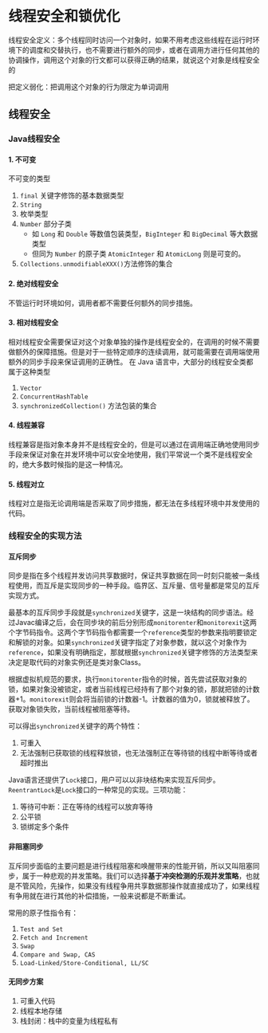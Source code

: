 # 线程安全和锁优化
线程安全定义：多个线程同时访问一个对象时，如果不用考虑这些线程在运行时环境下的调度和交替执行，也不需要进行额外的同步，或者在调用方进行任何其他的协调操作，调用这个对象的行文都可以获得正确的结果，就说这个对象是线程安全的

把定义弱化：把调用这个对象的行为限定为单词调用

## 线程安全
### Java线程安全
#### 1. 不可变
不可变的类型
1. `final` 关键字修饰的基本数据类型
2. `String`
3. 枚举类型
4. `Number` 部分子类
	- 如 `Long` 和 `Double` 等数值包装类型，`BigInteger` 和 `BigDecimal` 等大数据类型
	- 但同为 `Number` 的原子类 `AtomicInteger` 和 `AtomicLong` 则是可变的。
5. `Collections.unmodifiableXXX()`方法修饰的集合

#### 2.  绝对线程安全
不管运行时环境如何，调用者都不需要任何额外的同步措施。

#### 3. 相对线程安全
相对线程安全需要保证对这个对象单独的操作是线程安全的，在调用的时候不需要做额外的保障措施。但是对于一些特定顺序的连续调用，就可能需要在调用端使用额外的同步手段来保证调用的正确性。 在 Java 语言中，大部分的线程安全类都属于这种类型
1. `Vector`
2. `ConcurrentHashTable`
3. `synchronizedCollection()` 方法包装的集合

#### 4. 线程兼容
线程兼容是指对象本身并不是线程安全的，但是可以通过在调用端正确地使用同步手段来保证对象在并发环境中可以安全地使用，我们平常说一个类不是线程安全的，绝大多数时候指的是这一种情况。

#### 5. 线程对立
线程对立是指无论调用端是否采取了同步措施，都无法在多线程环境中并发使用的代码。

### 线程安全的实现方法
#### 互斥同步
同步是指在多个线程并发访问共享数据时，保证共享数据在同一时刻只能被一条线程使用，而互斥是实现同步的一种手段。临界区、互斥量、信号量都是常见的互斥实现方式。

最基本的互斥同步手段就是`synchronized`关键字，这是一块结构的同步语法。经过Javac编译之后，会在同步块的前后分别形成`monitorenter`和`monitorexit`这两个字节码指令。这两个字节码指令都需要一个`reference`类型的参数来指明要锁定和解锁的对象。如果`synchronized`关键字指定了对象参数，就以这个对象作为`reference`，如果没有明确指定，那就根据`synchronized`关键字修饰的方法类型来决定是取代码的对象实例还是类对象Class。

根据虚拟机规范的要求，执行`monitorenter`指令的时候，首先尝试获取对象的锁，如果对象没被锁定，或者当前线程已经持有了那个对象的锁，那就把锁的计数器+1。`monitorexit`则会将当前锁的计数器-1。计数器的值为0，锁就被释放了。获取对象锁失败，当前线程被阻塞等待。

可以得出`synchronized`关键字的两个特性：
1. 可重入
2. 无法强制已获取锁的线程释放锁，也无法强制正在等待锁的线程中断等待或者超时推出

Java语言还提供了`Lock`接口，用户可以以非块结构来实现互斥同步。`ReentrantLock`是`Lock`接口的一种常见的实现。三项功能：
1. 等待可中断：正在等待的线程可以放弃等待
2. 公平锁
3. 锁绑定多个条件

#### 非阻塞同步
互斥同步面临的主要问题是进行线程阻塞和唤醒带来的性能开销，所以又叫阻塞同步，属于一种悲观的并发策略。我们可以选择**基于冲突检测的乐观并发策略**，也就是不管风险，先操作，如果没有线程争用共享数据那操作就直接成功了，如果线程有争用就在进行其他的补偿措施，一般来说都是不断重试。

常用的原子性指令有：
1. `Test and Set`
2. `Fetch and Increment`
3. `Swap`
4. `Compare and Swap, CAS`
5. `Load-Linked/Store-Conditional, LL/SC`

#### 无同步方案
1. 可重入代码
2. 线程本地存储
3. 栈封闭：栈中的变量为线程私有 





